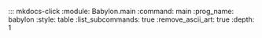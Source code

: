 ::: mkdocs-click
    :module: Babylon.main
    :command: main
    :prog_name: babylon
    :style: table
    :list_subcommands: true
    :remove_ascii_art: true
    :depth: 1

